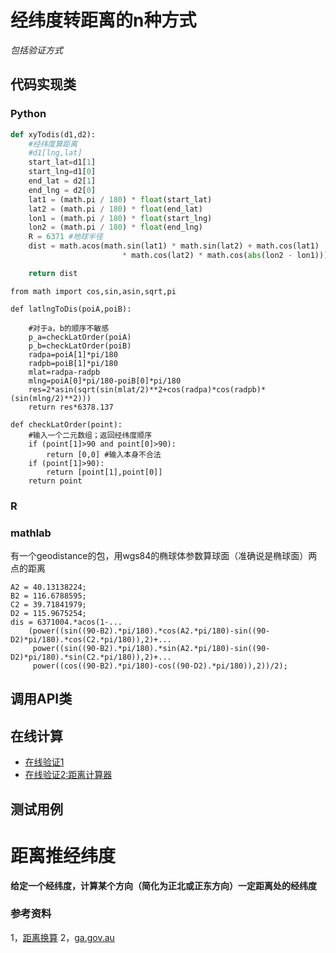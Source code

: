 # 经纬度转距离的n种方式
*包括验证方式*

## 代码实现类

### Python
```python
def xyTodis(d1,d2):
    #经纬度算距离
    #d1[lng,lat]
    start_lat=d1[1]
    start_lng=d1[0]
    end_lat = d2[1]
    end_lng = d2[0]
    lat1 = (math.pi / 180) * float(start_lat)
    lat2 = (math.pi / 180) * float(end_lat)
    lon1 = (math.pi / 180) * float(start_lng)
    lon2 = (math.pi / 180) * float(end_lng)
    R = 6371 #地球半径
    dist = math.acos(math.sin(lat1) * math.sin(lat2) + math.cos(lat1)
                         * math.cos(lat2) * math.cos(abs(lon2 - lon1))) * R*1000

    return dist
```

```
from math import cos,sin,asin,sqrt,pi

def latlngToDis(poiA,poiB):
    
    #对于a，b的顺序不敏感
    p_a=checkLatOrder(poiA)
    p_b=checkLatOrder(poiB)
    radpa=poiA[1]*pi/180
    radpb=poiB[1]*pi/180
    mlat=radpa-radpb
    mlng=poiA[0]*pi/180-poiB[0]*pi/180
    res=2*asin(sqrt(sin(mlat/2)**2+cos(radpa)*cos(radpb)*(sin(mlng/2)**2)))
    return res*6378.137

def checkLatOrder(point):
    #输入一个二元数组；返回经纬度顺序
    if (point[1]>90 and point[0]>90):
        return [0,0] #输入本身不合法
    if (point[1]>90):
        return [point[1],point[0]]
    return point

```





### R

### mathlab

有一个geodistance的包，用wgs84的椭球体参数算球面（准确说是椭球面）两点的距离
```
A2 = 40.13138224;
B2 = 116.6788595;
C2 = 39.71841979;
D2 = 115.9675254;
dis = 6371004.*acos(1-...
    (power((sin((90-B2).*pi/180).*cos(A2.*pi/180)-sin((90-D2)*pi/180).*cos(C2.*pi/180)),2)+...
     power((sin((90-B2).*pi/180).*sin(A2.*pi/180)-sin((90-D2)*pi/180).*sin(C2.*pi/180)),2)+...
     power((cos((90-B2).*pi/180)-cos((90-D2).*pi/180)),2))/2);

```




## 调用API类


## 在线计算
- [在线验证1](http://www.storyday.com/wp-content/uploads/2008/09/latlung_dis.html)
- [在线验证2:距离计算器](http://www.ab126.com/Geography/1884.html)

## 测试用例


# 距离推经纬度
**给定一个经纬度，计算某个方向（简化为正北或正东方向）一定距离处的经纬度**




### 参考资料
1，[距离换算](http://www.cnblogs.com/zhoug2020/p/3950933.html)
2，[ga.gov.au](http://www.ga.gov.au/scientific-topics/positioning-navigation/geodesy/geodetic-techniques/calculation-methods)
